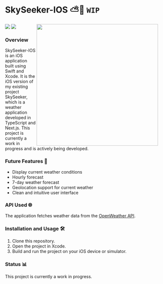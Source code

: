 # SkySeeker-IOS ⛅️📱 `WIP`
<span> 
<img src="https://img.shields.io/badge/Swift-FA7343?style=for-the-badge&logo=swift&logoColor=white"/>
<img src="https://img.shields.io/badge/Xcode-007ACC?style=for-the-badge&logo=Xcode&logoColor=white" />
</span>

<img align="right" width=400px src="https://github.com/Tina-bot/SkySeeker-IOS/assets/72955349/858124ed-a7bd-432f-a72f-84e97f9a85d7" />


### Overview 

SkySeeker-IOS is an iOS application built using Swift and Xcode. It is the iOS version of my existing project SkySeeker, which is a weather application developed in TypeScript and Next.js. This project is currently a work in progress and is actively being developed.


### Future Features 🚀

- Display current weather conditions
- Hourly forecast
- 7-day weather forecast
- Geolocation support for current weather
- Clean and intuitive user interface


### API Used 🌐

The application fetches weather data from the [OpenWeather API](https://openweathermap.org/api).

### Installation and Usage 🛠️

1. Clone this repository.
2. Open the project in Xcode.
3. Build and run the project on your iOS device or simulator.


### Status 📊

This project is currently a work in progress.

